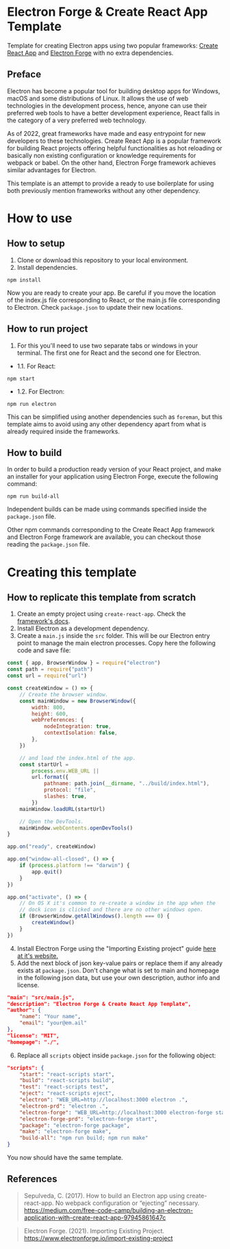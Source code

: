 # Electron Forge & Create React App Template

Template for creating Electron apps using two popular frameworks: [Create React App](https://create-react-app.dev/) and [Electron Forge](https://www.electronforge.io/) with no extra dependencies.

## Preface

Electron has become a popular tool for building desktop apps for Windows, macOS and some distributions of Linux. It allows the use of web technologies in the development process, hence, anyone can use their preferred web tools to have a better development experience, React falls in the category of a very preferred web technology.

As of 2022, great frameworks have made and easy entrypoint for new developers to these technologies. Create React App is a popular framework for building React projects offering helpful functionalities as hot reloading or basically non existing configuration or knowledge requirements for webpack or babel. On the other hand, Electron Forge framework achieves similar advantages for Electron.

This template is an attempt to provide a ready to use boilerplate for using both previously mention frameworks without any other dependency.

# How to use

## How to setup

1. Clone or download this repository to your local environment.
2. Install dependencies.

```
npm install
```

Now you are ready to create your app. Be careful if you move the location of the index.js file corresponding to React, or the main.js file corresponding to Electron. Check `package.json` to update their new locations.

## How to run project

1. For this you'll need to use two separate tabs or windows in your terminal. The first one for React and the second one for Electron.

- 1.1. For React:

```
npm start
```

- 1.2. For Electron:

```
npm run electron
```

This can be simplified using another dependencies such as `foreman`, but this template aims to avoid using any other dependency apart from what is already required inside the frameworks.

## How to build

In order to build a production ready version of your React project, and make an installer for your application using Electron Forge, execute the following command:

```
npm run build-all
```

Independent builds can be made using commands specified inside the `package.json` file.

Other npm commands corresponding to the Create React App framework and Electron Forge framework are available, you can checkout those reading the `package.json` file.

# Creating this template

## How to replicate this template from scratch

1. Create an empty project using `create-react-app`. Check the [framework's docs](https://create-react-app.dev/docs/getting-started).
2. Install Electron as a development dependency.
3. Create a `main.js` inside the `src` folder. This will be our Electron entry point to manage the main electron processes. Copy here the following code and save file:

```js
const { app, BrowserWindow } = require("electron")
const path = require("path")
const url = require("url")

const createWindow = () => {
	// Create the browser window.
	const mainWindow = new BrowserWindow({
		width: 800,
		height: 600,
		webPreferences: {
			nodeIntegration: true,
			contextIsolation: false,
		},
	})

	// and load the index.html of the app.
	const startUrl =
		process.env.WEB_URL ||
		url.format({
			pathname: path.join(__dirname, "../build/index.html"),
			protocol: "file",
			slashes: true,
		})
	mainWindow.loadURL(startUrl)

	// Open the DevTools.
	mainWindow.webContents.openDevTools()
}

app.on("ready", createWindow)

app.on("window-all-closed", () => {
	if (process.platform !== "darwin") {
		app.quit()
	}
})

app.on("activate", () => {
	// On OS X it's common to re-create a window in the app when the
	// dock icon is clicked and there are no other windows open.
	if (BrowserWindow.getAllWindows().length === 0) {
		createWindow()
	}
})
```

4. Install Electron Forge using the "Importing Existing project" guide [here at it's website.](https://www.electronforge.io/import-existing-project)
5. Add the next block of json key-value pairs or replace them if any already exists at `package.json`. Don't change what is set to main and homepage in the following json data, but use your own description, author info and license.

```json
"main": "src/main.js",
"description": "Electron Forge & Create React App Template",
"author": {
    "name": "Your name",
    "email": "your@em.ail"
},
"license": "MIT",
"homepage": "./",
```

6. Replace all `scripts` object inside `package.json` for the following object:

```json
"scripts": {
    "start": "react-scripts start",
    "build": "react-scripts build",
    "test": "react-scripts test",
    "eject": "react-scripts eject",
    "electron": "WEB_URL=http://localhost:3000 electron .",
    "electron-prd": "electron .",
    "electron-forge": "WEB_URL=http://localhost:3000 electron-forge start",
    "electron-forge-prd": "electron-forge start",
    "package": "electron-forge package",
    "make": "electron-forge make",
    "build-all": "npm run build; npm run make"
}
```

You now should have the same template.

## References

> Sepulveda, C. (2017). How to build an Electron app using create-react-app. No webpack configuration or “ejecting” necessary.
> https://medium.com/free-code-camp/building-an-electron-application-with-create-react-app-97945861647c

> Electron Forge. (2021). Importing Existing Project. https://www.electronforge.io/import-existing-project
